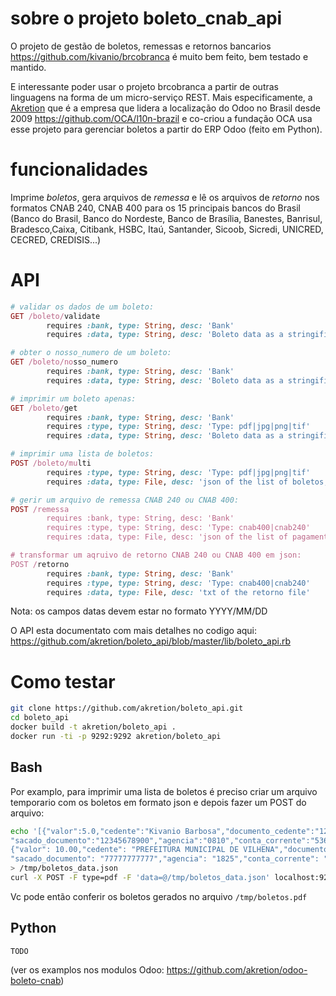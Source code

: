 # sobre o projeto boleto_cnab_api

O projeto de gestão de boletos, remessas e retornos bancarios https://github.com/kivanio/brcobranca é muito bem feito, bem testado e mantido.

E interessante poder usar o projeto brcobranca a partir de outras linguagens na forma de um micro-serviço REST.
Mais especificamente, a [Akretion](http://www.akretion.com) que é a empresa que lidera a localização do Odoo no Brasil desde 2009 https://github.com/OCA/l10n-brazil e co-criou a fundação OCA usa esse projeto para gerenciar boletos a partir do ERP Odoo (feito em Python).

# funcionalidades

Imprime *boletos*, gera arquivos de *remessa* e lê os arquivos de *retorno* nos formatos CNAB 240, CNAB 400 para os 15 principais bancos do Brasil (Banco do Brasil, Banco do Nordeste, Banco de Brasília, Banestes, Banrisul, Bradesco,Caixa, Citibank, HSBC, Itaú, Santander, Sicoob, Sicredi, UNICRED, CECRED, CREDISIS...)

# API

```ruby
# validar os dados de um boleto:
GET /boleto/validate
        requires :bank, type: String, desc: 'Bank'
        requires :data, type: String, desc: 'Boleto data as a stringified json'

# obter o nosso_numero de um boleto:
GET /boleto/nosso_numero
        requires :bank, type: String, desc: 'Bank'
        requires :data, type: String, desc: 'Boleto data as a stringified json'

# imprimir um boleto apenas:
GET /boleto/get
        requires :bank, type: String, desc: 'Bank'
        requires :type, type: String, desc: 'Type: pdf|jpg|png|tif'
        requires :data, type: String, desc: 'Boleto data as a stringified json'

# imprimir uma lista de boletos:
POST /boleto/multi
        requires :type, type: String, desc: 'Type: pdf|jpg|png|tif'
        requires :data, type: File, desc: 'json of the list of boletos, including the "bank" key'

# gerir um arquivo de remessa CNAB 240 ou CNAB 400:
POST /remessa
        requires :bank, type: String, desc: 'Bank'
        requires :type, type: String, desc: 'Type: cnab400|cnab240'
        requires :data, type: File, desc: 'json of the list of pagamentos'

# transformar um aqruivo de retorno CNAB 240 ou CNAB 400 em json:
POST /retorno
        requires :bank, type: String, desc: 'Bank'
        requires :type, type: String, desc: 'Type: cnab400|cnab240'
        requires :data, type: File, desc: 'txt of the retorno file'
 ```

Nota: os campos datas devem estar no formato YYYY/MM/DD

O API esta documentato com mais detalhes no codigo aqui: https://github.com/akretion/boleto_api/blob/master/lib/boleto_api.rb

# Como testar

```bash
git clone https://github.com/akretion/boleto_api.git
cd boleto_api
docker build -t akretion/boleto_api .
docker run -ti -p 9292:9292 akretion/boleto_api
```

## Bash

Por examplo, para imprimir uma lista de boletos é preciso criar um arquivo temporario com os boletos em formato json e depois fazer um POST do arquivo:
```bash
echo '[{"valor":5.0,"cedente":"Kivanio Barbosa","documento_cedente":"12345678912","sacado":"Claudio Pozzebom",\
"sacado_documento":"12345678900","agencia":"0810","conta_corrente":"53678","convenio":12387,"nosso_numero":"12345678","bank":"itau"},\
{"valor": 10.00,"cedente": "PREFEITURA MUNICIPAL DE VILHENA","documento_cedente": "04092706000181","sacado": "João Paulo Barbosa",\
"sacado_documento": "77777777777","agencia": "1825","conta_corrente": "0000528","convenio": "245274","nosso_numero": "000000000000001","bank":"caixa"}]'\
> /tmp/boletos_data.json
curl -X POST -F type=pdf -F 'data=@/tmp/boletos_data.json' localhost:9292/api/boleto/multi > /tmp/boletos.pdf
```
Vc pode então conferir os boletos gerados no arquivo ```/tmp/boletos.pdf```

## Python

```
TODO
```
(ver os examplos nos modulos Odoo: https://github.com/akretion/odoo-boleto-cnab)
